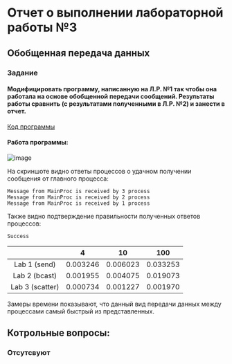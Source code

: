 # Отчет о выполнении лабораторной работы №3
## Обобщенная передача данных
### Задание
#### Модифицировать программу, написанную на Л.Р. №1 так чтобы она работала на основе обобщенной передачи сообщений. Результаты работы сравнить (с результатами полученными в Л.Р. №2) и занести в отчет.


[Код программы](https://github.com/sekibura/MPI/blob/main/Lab3/Source.cpp)
#### Работа программы:
![image](https://user-images.githubusercontent.com/51335422/108605371-c15fd700-73c4-11eb-8b6c-8a3fb178c17e.png)

На скриншоте видно ответы процессов о удачном получении сообщения от главного процесса:

```
Message from MainProc is received by 3 process
Message from MainProc is received by 2 process
Message from MainProc is received by 1 process
```

Также видно подтверждение правильности полученных ответов процессов:

```
Success
```

|  |  4 | 10 | 100 | 
|:--------:|---|---| ---|
| Lab 1 (send)   |  0.003246 | 0.006023  | 0.033253   |
| Lab 2 (bcast) | 0.001955 |  0.004075 |  0.019073   | 
| Lab 3 (scatter) | 0.000734 |  0.001227 |  0.001970   |

Замеры времени показывают, что данный вид передачи данных между процессами самый быстрый из представленных.


## Котрольные вопросы:
### Отсутсвуют

